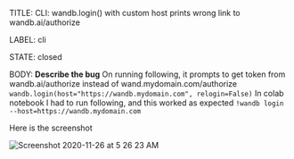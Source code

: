 TITLE:
CLI: wandb.login() with custom host prints wrong link to wandb.ai/authorize 

LABEL:
cli

STATE:
closed

BODY:
**Describe the bug**
On running following, it prompts to get token from wandb.ai/authorize instead of wand.mydomain.com/authorize
`
wandb.login(host="https://wandb.mydomain.com", relogin=False)
`
In colab notebook I had to run following, and this worked as expected 
`
 !wandb login --host=https://wandb.mydomain.com
`

Here is the screenshot

![Screenshot 2020-11-26 at 5 26 23 AM](https://user-images.githubusercontent.com/7734938/100292956-22376900-2fa8-11eb-8275-3869a664660e.png)



